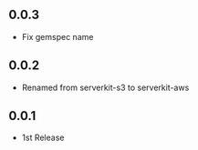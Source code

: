 ## 0.0.3
- Fix gemspec name

## 0.0.2
- Renamed from serverkit-s3 to serverkit-aws

## 0.0.1
- 1st Release
